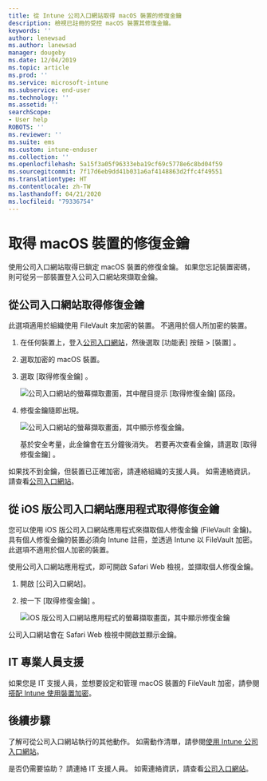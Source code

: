 ```yaml
---
title: 從 Intune 公司入口網站取得 macOS 裝置的修復金鑰
description: 檢視已註冊的受控 macOS 裝置其修復金鑰。
keywords: ''
author: lenewsad
ms.author: lanewsad
manager: dougeby
ms.date: 12/04/2019
ms.topic: article
ms.prod: ''
ms.service: microsoft-intune
ms.subservice: end-user
ms.technology: ''
ms.assetid: ''
searchScope:
- User help
ROBOTS: ''
ms.reviewer: ''
ms.suite: ems
ms.custom: intune-enduser
ms.collection: ''
ms.openlocfilehash: 5a15f3a05f96333eba19cf69c5778e6c8bd04f59
ms.sourcegitcommit: 7f17d6eb9dd41b031a6af4148863d2ffc4f49551
ms.translationtype: HT
ms.contentlocale: zh-TW
ms.lasthandoff: 04/21/2020
ms.locfileid: "79336754"
---
```

# <a name="get-a-recovery-key-for-a-macos-device"></a>取得 macOS 裝置的修復金鑰

使用公司入口網站取得已鎖定 macOS 裝置的修復金鑰。 如果您忘記裝置密碼，則可從另一部裝置登入公司入口網站來擷取金鑰。  

## <a name="get-recovery-key-from-company-portal-website"></a>從公司入口網站取得修復金鑰

此選項適用於組織使用 FileVault 來加密的裝置。 不適用於個人所加密的裝置。

1. 在任何裝置上，登入[公司入口網站](https://portal.manage.microsoft.com)，然後選取 [功能表]  按鈕 > [裝置]  。  
2. 選取加密的 macOS 裝置。  
3. 選取 [取得修復金鑰]  。  

    ![公司入口網站的螢幕擷取畫面，其中醒目提示 [取得修復金鑰] 區段。](./media/1907-recovery2-cpweb-intune.PNG)  

4. 修復金鑰隨即出現。

    ![公司入口網站的螢幕擷取畫面，其中顯示修復金鑰。](./media/1907-recovery-cpweb-intune.PNG)  

    基於安全考量，此金鑰會在五分鐘後消失。 若要再次查看金鑰，請選取 [取得修復金鑰]  。

如果找不到金鑰，但裝置已正確加密，請連絡組織的支援人員。 如需連絡資訊，請查看[公司入口網站](https://go.microsoft.com/fwlink/?linkid=2010980)。  

## <a name="get-recovery-key-from-company-portal-app-for-ios"></a>從 iOS 版公司入口網站應用程式取得修復金鑰

您可以使用 iOS 版公司入口網站應用程式來擷取個人修復金鑰 (FileVault 金鑰)。 具有個人修復金鑰的裝置必須向 Intune 註冊，並透過 Intune 以 FileVault 加密。 此選項不適用於個人加密的裝置。 

使用公司入口網站應用程式，即可開啟 Safari Web 檢視，並擷取個人修復金鑰。 

1. 開啟 [公司入口網站]。
2. 按一下 [取得修復金鑰]  。

    ![iOS 版公司入口網站應用程式的螢幕擷取畫面，其中顯示修復金鑰](./media/get-recovery-key-cpweb-02.png)  

公司入口網站會在 Safari Web 檢視中開啟並顯示金鑰。 

## <a name="it-pro-support"></a>IT 專業人員支援

如果您是 IT 支援人員，並想要設定和管理 macOS 裝置的 FileVault 加密，請參閱[搭配 Intune 使用裝置加密](/intune/protect/encrypt-devices)。

## <a name="next-steps"></a>後續步驟

了解可從公司入口網站執行的其他動作。 如需動作清單，請參閱[使用 Intune 公司入口網站](using-the-intune-company-portal-website.md)。  

是否仍需要協助？ 請連絡 IT 支援人員。 如需連絡資訊，請查看[公司入口網站](https://go.microsoft.com/fwlink/?linkid=2010980)。  
